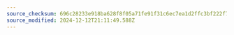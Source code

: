 ```yaml
---
source_checksum: 696c28233e918ba628f8f05a71fe91f31c6ec7ea1d2ffc3bf222f7be844f83b4
source_modified: 2024-12-12T21:11:49.588Z
---
```


